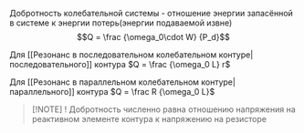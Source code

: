 Добротность колебательной системы - отношение энергии запасённой в системе к энергии потерь(энергии подаваемой извне)
$$Q = \frac {\omega_0\cdot W} {P_d}$$

Для [[Резонанс в последовательном колебательном контуре|последовательного]] контура $Q = \frac {\omega_0 L} r$

Для [[Резонанс в параллельном колебательном контуре|параллельного]] контура $Q = \frac R {\omega_0 L}$

> [!NOTE] !
> Добротность численно равна отношению напряжения на реактивном элементе контура к напряжению на резисторе